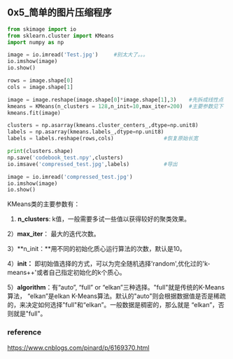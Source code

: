 ## 0x5_简单的图片压缩程序

```python
from skimage import io
from sklearn.cluster import KMeans
import numpy as np

image = io.imread('Test.jpg')     #别太大了。。。
io.imshow(image)
io.show()

rows = image.shape[0]
cols = image.shape[1]

image = image.reshape(image.shape[0]*image.shape[1],3)    #先拆成线性点
kmeans = KMeans(n_clusters = 128,n_init=10,max_iter=200)  #主要参数见下
kmeans.fit(image)

clusters = np.asarray(kmeans.cluster_centers_,dtype=np.unit8)
labels = np.asarray(kmeans.labels_,dtype=np.unit8)
labels = labels.reshape(rows,cols)                #恢复原始长宽

print(clusters.shape)
np.save('codebook_test.npy',clusters)
io.imsave('compressed_test.jpg',labels)           #导出

image = io.imread('compressed_test.jpg')
io.imshow(image)
io.show()
```

KMeans类的主要参数有：

1) **n_clusters**: k值，一般需要多试一些值以获得较好的聚类效果。

2）**max_iter**： 最大的迭代次数。

3）**n_init：**用不同的初始化质心运行算法的次数，默认是10。

4）**init：** 即初始值选择的方式，可以为完全随机选择'random',优化过的'k-means++'或者自己指定初始化的k个质心。

5）**algorithm**：有“auto”, “full” or “elkan”三种选择。"full"就是传统的K-Means算法， “elkan”是elkan K-Means算法。默认的"auto"则会根据数据值是否是稀疏的，来决定如何选择"full"和“elkan”。一般数据是稠密的，那么就是 “elkan”，否则就是"full"。

### reference

https://www.cnblogs.com/pinard/p/6169370.html